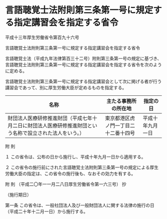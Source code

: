 # 言語聴覚士法附則第三条第一号に規定する指定講習会を指定する省令

平成十三年厚生労働省令第百九十六号

言語聴覚士法附則第三条第一号に規定する指定講習会を指定する省令

言語聴覚士法（平成九年法律第百三十二号）附則第三条第一号の規定に基づき、言語聴覚士法附則第三条第一号に規定する指定講習会を指定する省令を次のように定める。

言語聴覚士法附則第三条第一号に規定する指定講習会として次に掲げる者が行う講習会であって、別に厚生労働大臣が定めるものを指定する。

名称 | 主たる事務所の所在地 | 指定の日  
---|---|---  
財団法人医療研修推進財団（平成七年十月二日に財団法人医療研修推進財団という名称で設立された法人をいう。） | 東京都港区虎ノ門一丁目二十二番十四号 | 平成十年九月一日  
  
附 則

１ この省令は、公布の日から施行し、平成十年九月一日から適用する。

２ この省令の施行前にされた言語聴覚士法附則第三条第一号の規定による厚生労働大臣の指定は、この省令の施行後も、なおその効力を有する。

附 則 （平成二〇年一一月二八日厚生労働省令第一六三号） 抄

（施行期日）

第一条 この省令は、一般社団法人及び一般財団法人に関する法律の施行の日（平成二十年十二月一日）から施行する。

